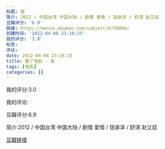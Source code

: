 ```yaml
---
标题: 爱
简介: 2012 / 中国台湾 中国大陆 / 剧情 爱情 / 钮承泽 / 舒淇 赵又廷
豆瓣评分: '6.9'
链接: https://movie.douban.com/subject/6730004/
创建时间: '2012-04-08 23:16:25'
我的评分: '3.0'
标签:
评论:
date: 2012-04-08 23:16:25
title: 看了电影 - 爱
tags: [电影]
categories: []
---
```


我的评分:3.0

我的评论:

豆瓣评分:6.9

简介:2012 / 中国台湾 中国大陆 / 剧情 爱情 / 钮承泽 / 舒淇 赵又廷

[豆瓣链接](https://movie.douban.com/subject/6730004/)

